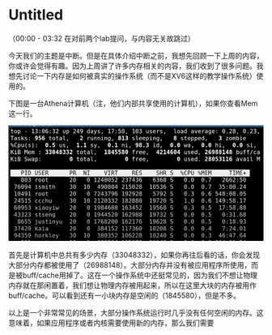 # Untitled

（00:00 - 03:32 在对前两个lab提问，与内容无关故跳过）

今天我们的主题是中断。但是在具体介绍中断之前，我想先回顾一下上周的内容，你或许会觉得有趣。因为上周讲了许多内存相关的内容，我们收到了很多问题。我想先讨论一下内存是如何被真实的操作系统（而不是XV6这样的教学操作系统）使用的。

下图是一台Athena计算机（注，他们内部共享使用的计算机），如果你查看Mem这一行。

![](../.gitbook/assets/image%20%28354%29.png)

首先是计算机中总共有多少内存（33048332），如果你再往后看的话，你会发现大部分内存都被使用了（26988148）。大部分内存并没有被应用程序所使用，而是被buff/cache用掉了。这在一个操作系统中还挺常见的，因为我们不想让物理内存就在那闲置着，我们想让物理内存被用起来，所以在这里大块的内存被用作buff/cache。可以看到还有一小块内存是空闲的（1845580），但是不多。

以上是一个非常常见的场景，大部分操作系统运行时几乎没有任何空闲的内存。这意味着，如果应用程序或者内核需要使用新的内存，那么我们需要

